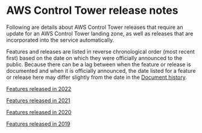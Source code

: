 # AWS Control Tower release notes<a name="release-notes"></a>

Following are details about AWS Control Tower releases that require an update for an AWS Control Tower landing zone, as well as releases that are incorporated into the service automatically\. 

Features and releases are listed in reverse chronological order \(most recent first\) based on the date on which they were officially announced to the public\. Because there can be a lag between when the feature or release is documented and when it is officially announced, the date listed for a feature or release here may differ slightly from the date in the [Document history](doc-history.md)\.

[Features released in 2022](2022-all.md)

[Features released in 2021](2021-all.md) 

[Features released in 2020](January-June-2020.md)

[Features released in 2019](January-December-2019.md)